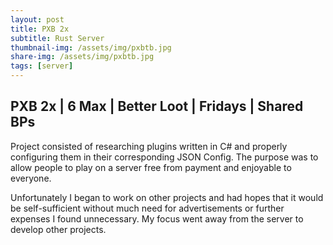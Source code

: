 ```yaml
---
layout: post
title: PXB 2x
subtitle: Rust Server
thumbnail-img: /assets/img/pxbtb.jpg
share-img: /assets/img/pxbtb.jpg
tags: [server]
---
```

## PXB 2x | 6 Max | Better Loot | Fridays | Shared BPs
Project consisted of researching plugins written in C# and properly configuring them in their corresponding JSON Config. The purpose was to allow people to play on a server free from payment and enjoyable to everyone.

Unfortunately I began to work on other projects and had hopes that it would be self-sufficient without much need for advertisements or further expenses I found unnecessary. My focus went away from the server to develop other projects. 